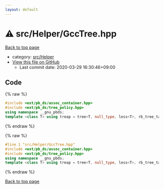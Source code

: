 ```yaml
---
layout: default
---
```


<!-- mathjax config similar to math.stackexchange -->
<script type="text/javascript" async
  src="https://cdnjs.cloudflare.com/ajax/libs/mathjax/2.7.5/MathJax.js?config=TeX-MML-AM_CHTML">
</script>
<script type="text/x-mathjax-config">
  MathJax.Hub.Config({
    TeX: { equationNumbers: { autoNumber: "AMS" }},
    tex2jax: {
      inlineMath: [ ['$','$'] ],
      processEscapes: true
    },
    "HTML-CSS": { matchFontHeight: false },
    displayAlign: "left",
    displayIndent: "2em"
  });
</script>

<script type="text/javascript" src="https://cdnjs.cloudflare.com/ajax/libs/jquery/3.4.1/jquery.min.js"></script>
<script src="https://cdn.jsdelivr.net/npm/jquery-balloon-js@1.1.2/jquery.balloon.min.js" integrity="sha256-ZEYs9VrgAeNuPvs15E39OsyOJaIkXEEt10fzxJ20+2I=" crossorigin="anonymous"></script>
<script type="text/javascript" src="../../../assets/js/copy-button.js"></script>
<link rel="stylesheet" href="../../../assets/css/copy-button.css" />


# :warning: src/Helper/GccTree.hpp

<a href="../../../index.html">Back to top page</a>

* category: <a href="../../../index.html#1b49b634354b8edb1dc8ef8a73014950">src/Helper</a>
* <a href="{{ site.github.repository_url }}/blob/master/src/Helper/GccTree.hpp">View this file on GitHub</a>
    - Last commit date: 2020-03-29 16:30:46+09:00




## Code

<a id="unbundled"></a>
{% raw %}
```cpp
#include <ext/pb_ds/assoc_container.hpp>
#include <ext/pb_ds/tree_policy.hpp>
using namespace __gnu_pbds;
template <class T> using treap = tree<T, null_type, less<T>, rb_tree_tag, tree_order_statistics_node_update>;

```
{% endraw %}

<a id="bundled"></a>
{% raw %}
```cpp
#line 1 "src/Helper/GccTree.hpp"
#include <ext/pb_ds/assoc_container.hpp>
#include <ext/pb_ds/tree_policy.hpp>
using namespace __gnu_pbds;
template <class T> using treap = tree<T, null_type, less<T>, rb_tree_tag, tree_order_statistics_node_update>;

```
{% endraw %}

<a href="../../../index.html">Back to top page</a>

